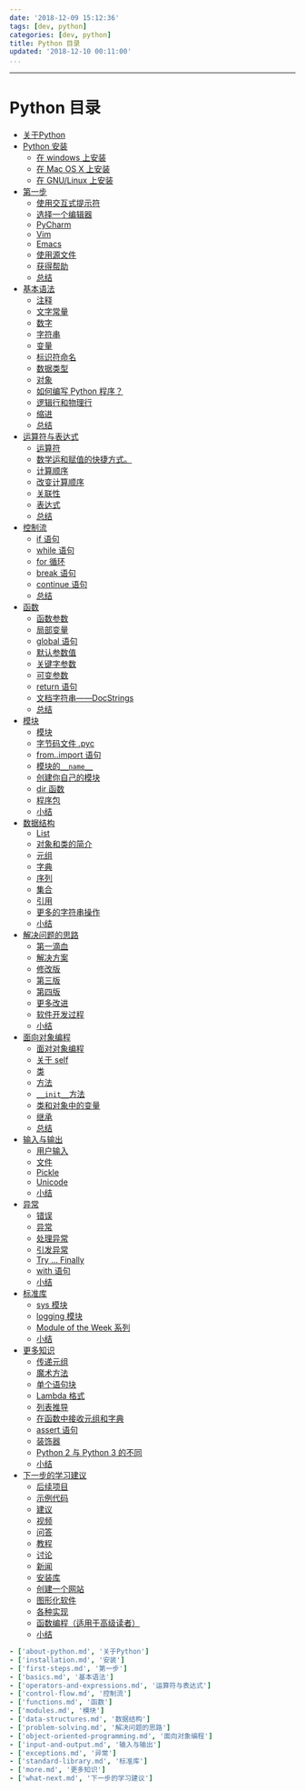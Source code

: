 ```yaml
---
date: '2018-12-09 15:12:36'
tags: [dev, python]
categories: [dev, python]
title: Python 目录
updated: '2018-12-10 00:11:00'
...
```

---
# Python 目录
<!-- MarkdownTOCs -->

-   [关于Python](./about-python.md)
-   [Python 安装](./installation.md)
    -   [在 windows 上安装](./installation.md#%E5%9C%A8%20windows%20%E4%B8%8A%E5%AE%89%E8%A3%85)
    -   [在 Mac OS X 上安装](./installation.md#%E5%9C%A8%20Mac%20OS%20X%20%E4%B8%8A%E5%AE%89%E8%A3%85)
    -   [在 GNU/Linux 上安装](./installation.md#%E5%9C%A8%20GNU/Linux%20%E4%B8%8A%E5%AE%89%E8%A3%85)
-   [第一步](./first-steps.md)
    -   [使用交互式提示符](./first-steps.md#%E4%BD%BF%E7%94%A8%E4%BA%A4%E4%BA%92%E5%BC%8F%E6%8F%90%E7%A4%BA%E7%AC%A6)
    -   [选择一个编辑器](./first-steps.md#%E9%80%89%E6%8B%A9%E4%B8%80%E4%B8%AA%E7%BC%96%E8%BE%91%E5%99%A8)
    -   [PyCharm](./first-steps.md#PyCharm)
    -   [Vim](./first-steps.md#Vim)
    -   [Emacs](./first-steps.md#Emacs)
    -   [使用源文件](./first-steps.md#%E4%BD%BF%E7%94%A8%E6%BA%90%E6%96%87%E4%BB%B6)
    -   [获得帮助](./first-steps.md#%E8%8E%B7%E5%BE%97%E5%B8%AE%E5%8A%A9)
    -   [总结](./first-steps.md#%E6%80%BB%E7%BB%93)
-   [基本语法](./basics.md)
    -   [注释](./basics.md#%E6%B3%A8%E9%87%8A)
    -   [文字常量](./basics.md#%E6%96%87%E5%AD%97%E5%B8%B8%E9%87%8F)
    -   [数字](./basics.md#%E6%95%B0%E5%AD%97)
    -   [字符串](./basics.md#%E5%AD%97%E7%AC%A6%E4%B8%B2)
    -   [变量](./basics.md#%E5%8F%98%E9%87%8F)
    -   [标识符命名](./basics.md#%E6%A0%87%E8%AF%86%E7%AC%A6%E5%91%BD%E5%90%8D)
    -   [数据类型](./basics.md#%E6%95%B0%E6%8D%AE%E7%B1%BB%E5%9E%8B)
    -   [对象](./basics.md#%E5%AF%B9%E8%B1%A1)
    -   [如何编写 Python 程序？](./basics.md#%E5%A6%82%E4%BD%95%E7%BC%96%E5%86%99%20Python%20%E7%A8%8B%E5%BA%8F%EF%BC%9F)
    -   [逻辑行和物理行](./basics.md#%E9%80%BB%E8%BE%91%E8%A1%8C%E5%92%8C%E7%89%A9%E7%90%86%E8%A1%8C)
    -   [缩进](./basics.md#%E7%BC%A9%E8%BF%9B)
    -   [总结](./basics.md#%E6%80%BB%E7%BB%93)
-   [运算符与表达式](./operators-and-expressions.md)
    -   [运算符](./operators-and-expressions.md#%E8%BF%90%E7%AE%97%E7%AC%A6)
    -   [数学运和赋值的快捷方式。](./operators-and-expressions.md#%E6%95%B0%E5%AD%A6%E8%BF%90%E5%92%8C%E8%B5%8B%E5%80%BC%E7%9A%84%E5%BF%AB%E6%8D%B7%E6%96%B9%E5%BC%8F%E3%80%82)
    -   [计算顺序](./operators-and-expressions.md#%E8%AE%A1%E7%AE%97%E9%A1%BA%E5%BA%8F)
    -   [改变计算顺序](./operators-and-expressions.md#%E6%94%B9%E5%8F%98%E8%AE%A1%E7%AE%97%E9%A1%BA%E5%BA%8F)
    -   [关联性](./operators-and-expressions.md#%E5%85%B3%E8%81%94%E6%80%A7)
    -   [表达式](./operators-and-expressions.md#%E8%A1%A8%E8%BE%BE%E5%BC%8F)
    -   [总结](./operators-and-expressions.md#%E6%80%BB%E7%BB%93)
-   [控制流](./control-flow.md)
    -   [if 语句](./control-flow.md#if%20%E8%AF%AD%E5%8F%A5)
    -   [while 语句](./control-flow.md#while%20%E8%AF%AD%E5%8F%A5)
    -   [for 循环](./control-flow.md#for%20%E5%BE%AA%E7%8E%AF)
    -   [break 语句](./control-flow.md#break%20%E8%AF%AD%E5%8F%A5)
    -   [continue 语句](./control-flow.md#continue%20%E8%AF%AD%E5%8F%A5)
    -   [总结](./control-flow.md#%E6%80%BB%E7%BB%93)
-   [函数](./functions.md)
    -   [函数参数](./functions.md#%E5%87%BD%E6%95%B0%E5%8F%82%E6%95%B0)
    -   [局部变量](./functions.md#%E5%B1%80%E9%83%A8%E5%8F%98%E9%87%8F)
    -   [global 语句](./functions.md#global%20%E8%AF%AD%E5%8F%A5)
    -   [默认参数值](./functions.md#%E9%BB%98%E8%AE%A4%E5%8F%82%E6%95%B0%E5%80%BC)
    -   [关键字参数](./functions.md#%E5%85%B3%E9%94%AE%E5%AD%97%E5%8F%82%E6%95%B0)
    -   [可变参数](./functions.md#%E5%8F%AF%E5%8F%98%E5%8F%82%E6%95%B0)
    -   [return 语句](./functions.md#return%20%E8%AF%AD%E5%8F%A5)
    -   [文档字符串——DocStrings](./functions.md#%E6%96%87%E6%A1%A3%E5%AD%97%E7%AC%A6%E4%B8%B2%E2%80%94%E2%80%94DocStrings)
    -   [总结](./functions.md#%E6%80%BB%E7%BB%93)
-   [模块](./modules.md)
    -   [模块](./modules.md#%E6%A8%A1%E5%9D%97)
    -   [字节码文件 .pyc](./modules.md#%E5%AD%97%E8%8A%82%E7%A0%81%E6%96%87%E4%BB%B6%20.pyc)
    -   [from..import 语句](./modules.md#from..import%20%E8%AF%AD%E5%8F%A5)
    -   [模块的`__name__`](./modules.md#%E6%A8%A1%E5%9D%97%E7%9A%84%60__name__%60)
    -   [创建你自己的模块](./modules.md#%E5%88%9B%E5%BB%BA%E4%BD%A0%E8%87%AA%E5%B7%B1%E7%9A%84%E6%A8%A1%E5%9D%97)
    -   [dir 函数](./modules.md#dir%20%E5%87%BD%E6%95%B0)
    -   [程序包](./modules.md#%E7%A8%8B%E5%BA%8F%E5%8C%85)
    -   [小结](./modules.md#%E5%B0%8F%E7%BB%93)
-   [数据结构](./data-structures.md)
    -   [List](./data-structures.md#List)
    -   [对象和类的简介](./data-structures.md#%E5%AF%B9%E8%B1%A1%E5%92%8C%E7%B1%BB%E7%9A%84%E7%AE%80%E4%BB%8B)
    -   [元组](./data-structures.md#%E5%85%83%E7%BB%84)
    -   [字典](./data-structures.md#%E5%AD%97%E5%85%B8)
    -   [序列](./data-structures.md#%E5%BA%8F%E5%88%97)
    -   [集合](./data-structures.md#%E9%9B%86%E5%90%88)
    -   [引用](./data-structures.md#%E5%BC%95%E7%94%A8)
    -   [更多的字符串操作](./data-structures.md#%E6%9B%B4%E5%A4%9A%E7%9A%84%E5%AD%97%E7%AC%A6%E4%B8%B2%E6%93%8D%E4%BD%9C)
    -   [小结](./data-structures.md#%E5%B0%8F%E7%BB%93)
-   [解决问题的思路](./problem-solving.md)
    -   [第一滴血](./problem-solving.md#%E7%AC%AC%E4%B8%80%E6%BB%B4%E8%A1%80)
    -   [解决方案](./problem-solving.md#%E8%A7%A3%E5%86%B3%E6%96%B9%E6%A1%88)
    -   [修改版](./problem-solving.md#%E4%BF%AE%E6%94%B9%E7%89%88)
    -   [第三版](./problem-solving.md#%E7%AC%AC%E4%B8%89%E7%89%88)
    -   [第四版](./problem-solving.md#%E7%AC%AC%E5%9B%9B%E7%89%88)
    -   [更多改进](./problem-solving.md#%E6%9B%B4%E5%A4%9A%E6%94%B9%E8%BF%9B)
    -   [软件开发过程](./problem-solving.md#%E8%BD%AF%E4%BB%B6%E5%BC%80%E5%8F%91%E8%BF%87%E7%A8%8B)
    -   [小结](./problem-solving.md#%E5%B0%8F%E7%BB%93)
-   [面向对象编程](./object-oriented-programming.md)
    -   [面对对象编程](./object-oriented-programming.md#%E9%9D%A2%E5%AF%B9%E5%AF%B9%E8%B1%A1%E7%BC%96%E7%A8%8B)
    -   [关于 self](./object-oriented-programming.md#%E5%85%B3%E4%BA%8E%20self)
    -   [类](./object-oriented-programming.md#%E7%B1%BB)
    -   [方法](./object-oriented-programming.md#%E6%96%B9%E6%B3%95)
    -   [`__init__`方法 ](./object-oriented-programming.md#%60__init__%60%E6%96%B9%E6%B3%95%20)
    -   [类和对象中的变量](./object-oriented-programming.md#%E7%B1%BB%E5%92%8C%E5%AF%B9%E8%B1%A1%E4%B8%AD%E7%9A%84%E5%8F%98%E9%87%8F)
    -   [继承](./object-oriented-programming.md#%E7%BB%A7%E6%89%BF)
    -   [总结](./object-oriented-programming.md#%E6%80%BB%E7%BB%93)
-   [输入与输出](./input-and-output.md)
    -   [用户输入](./input-and-output.md#%E7%94%A8%E6%88%B7%E8%BE%93%E5%85%A5)
    -   [文件](./input-and-output.md#%E6%96%87%E4%BB%B6)
    -   [Pickle](./input-and-output.md#Pickle)
    -   [Unicode](./input-and-output.md#Unicode)
    -   [小结](./input-and-output.md#%E5%B0%8F%E7%BB%93)
-   [异常](./exceptions.md)
    -   [错误](./exceptions.md#%E9%94%99%E8%AF%AF)
    -   [异常](./exceptions.md#%E5%BC%82%E5%B8%B8)
    -   [处理异常](./exceptions.md#%E5%A4%84%E7%90%86%E5%BC%82%E5%B8%B8)
    -   [引发异常](./exceptions.md#%E5%BC%95%E5%8F%91%E5%BC%82%E5%B8%B8)
    -   [Try ... Finally](./exceptions.md#Try%20...%20Finally)
    -   [with 语句](./exceptions.md#with%20%E8%AF%AD%E5%8F%A5)
    -   [小结](./exceptions.md#%E5%B0%8F%E7%BB%93)
-   [标准库](./standard-library.md)
    -   [sys 模块](./standard-library.md#sys%20%E6%A8%A1%E5%9D%97)
    -   [logging 模块](./standard-library.md#logging%20%E6%A8%A1%E5%9D%97)
    -   [Module of the Week 系列](./standard-library.md#Module%20of%20the%20Week%20%E7%B3%BB%E5%88%97)
    -   [小结](./standard-library.md#%E5%B0%8F%E7%BB%93)
-   [更多知识](./more.md)
    -   [传递元组](./more.md#%E4%BC%A0%E9%80%92%E5%85%83%E7%BB%84)
    -   [魔术方法](./more.md#%E9%AD%94%E6%9C%AF%E6%96%B9%E6%B3%95)
    -   [单个语句块](./more.md#%E5%8D%95%E4%B8%AA%E8%AF%AD%E5%8F%A5%E5%9D%97)
    -   [Lambda 格式](./more.md#Lambda%20%E6%A0%BC%E5%BC%8F)
    -   [列表推导](./more.md#%E5%88%97%E8%A1%A8%E6%8E%A8%E5%AF%BC)
    -   [在函数中接收元组和字典](./more.md#%E5%9C%A8%E5%87%BD%E6%95%B0%E4%B8%AD%E6%8E%A5%E6%94%B6%E5%85%83%E7%BB%84%E5%92%8C%E5%AD%97%E5%85%B8)
    -   [assert 语句](./more.md#assert%20%E8%AF%AD%E5%8F%A5)
    -   [装饰器](./more.md#%E8%A3%85%E9%A5%B0%E5%99%A8)
    -   [Python 2 与 Python 3 的不同](./more.md#Python%202%20%E4%B8%8E%20Python%203%20%E7%9A%84%E4%B8%8D%E5%90%8C)
    -   [小结](./more.md#%E5%B0%8F%E7%BB%93)
-   [下一步的学习建议](./what-next.md)
    -   [后续项目](./what-next.md#%E5%90%8E%E7%BB%AD%E9%A1%B9%E7%9B%AE)
    -   [示例代码](./what-next.md#%E7%A4%BA%E4%BE%8B%E4%BB%A3%E7%A0%81)
    -   [建议](./what-next.md#%E5%BB%BA%E8%AE%AE)
    -   [视频](./what-next.md#%E8%A7%86%E9%A2%91)
    -   [问答](./what-next.md#%E9%97%AE%E7%AD%94)
    -   [教程](./what-next.md#%E6%95%99%E7%A8%8B)
    -   [讨论](./what-next.md#%E8%AE%A8%E8%AE%BA)
    -   [新闻](./what-next.md#%E6%96%B0%E9%97%BB)
    -   [安装库](./what-next.md#%E5%AE%89%E8%A3%85%E5%BA%93)
    -   [创建一个网站](./what-next.md#%E5%88%9B%E5%BB%BA%E4%B8%80%E4%B8%AA%E7%BD%91%E7%AB%99)
    -   [图形化软件](./what-next.md#%E5%9B%BE%E5%BD%A2%E5%8C%96%E8%BD%AF%E4%BB%B6)
    -   [各种实现](./what-next.md#%E5%90%84%E7%A7%8D%E5%AE%9E%E7%8E%B0)
    -   [函数编程（适用于高级读者）](./what-next.md#%E5%87%BD%E6%95%B0%E7%BC%96%E7%A8%8B%EF%BC%88%E9%80%82%E7%94%A8%E4%BA%8E%E9%AB%98%E7%BA%A7%E8%AF%BB%E8%80%85%EF%BC%89)
    -   [小结](./what-next.md#%E5%B0%8F%E7%BB%93)

<!-- /MarkdownTOCs -->

```yaml
- ['about-python.md', '关于Python']
- ['installation.md', '安装']
- ['first-steps.md', '第一步']
- ['basics.md', '基本语法']
- ['operators-and-expressions.md', '运算符与表达式']
- ['control-flow.md', '控制流']
- ['functions.md', '函数']
- ['modules.md', '模块']
- ['data-structures.md', '数据结构']
- ['problem-solving.md', '解决问题的思路']
- ['object-oriented-programming.md', '面向对象编程']
- ['input-and-output.md', '输入与输出']
- ['exceptions.md', '异常']
- ['standard-library.md', '标准库']
- ['more.md', '更多知识']
- ['what-next.md', '下一步的学习建议']
```

